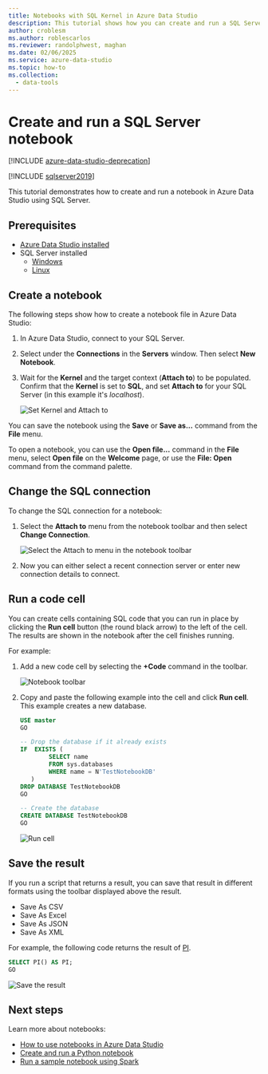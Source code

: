 ```yaml
---
title: Notebooks with SQL Kernel in Azure Data Studio
description: This tutorial shows how you can create and run a SQL Server notebook.
author: croblesm
ms.author: roblescarlos
ms.reviewer: randolphwest, maghan
ms.date: 02/06/2025
ms.service: azure-data-studio
ms.topic: how-to
ms.collection:
  - data-tools
---
```


# Create and run a SQL Server notebook

[!INCLUDE [azure-data-studio-deprecation](../includes/azure-data-studio-deprecation.md)]

[!INCLUDE [sqlserver2019](../includes/applies-to-version/sqlserver2019.md)]

This tutorial demonstrates how to create and run a notebook in Azure Data Studio using SQL Server.

## Prerequisites

- [Azure Data Studio installed](../download-azure-data-studio.md)
- SQL Server installed
  - [Windows](/sql/database-engine/install-windows/install-sql-server)
  - [Linux](/sql/linux/sql-server-linux-setup)

## Create a  notebook

The following steps show how to create a notebook file in Azure Data Studio:

1. In Azure Data Studio, connect to your SQL Server.

2. Select under the **Connections** in the **Servers** window. Then select **New Notebook**.

3. Wait for the **Kernel** and the target context (**Attach to**) to be populated. Confirm that the **Kernel** is set to **SQL**, and set **Attach to** for your SQL Server (in this example it's *localhost*).

   ![Set Kernel and Attach to](media/notebooks-sql-kernel/set-kernel-and-attach-to.png)

You can save the notebook using the **Save** or **Save as...** command from the **File** menu.

To open a notebook, you can use the **Open file...** command in the **File** menu, select **Open file** on the **Welcome** page, or use the **File: Open** command from the command palette.

## Change the SQL connection

To change the SQL connection for a notebook:

1. Select the **Attach to** menu from the notebook toolbar and then select **Change Connection**.

   ![Select the Attach to menu in the notebook toolbar](./media/notebooks-sql-kernel/select-attach-to-1.png)

2. Now you can either select a recent connection server or enter new connection details to connect.

## Run a code cell

You can create cells containing SQL code that you can run in place by clicking the **Run cell** button (the round black arrow) to the left of the cell. The results are shown in the notebook after the cell finishes running.

For example:

1. Add a new code cell by selecting the **+Code** command in the toolbar.

   ![Notebook toolbar](media/notebooks-guidance/notebook-toolbar.png)

2. Copy and paste the following example into the cell and click **Run cell**. This example creates a new database.

   ```sql
   USE master
   GO

   -- Drop the database if it already exists
   IF  EXISTS (
           SELECT name
           FROM sys.databases
           WHERE name = N'TestNotebookDB'
      )
   DROP DATABASE TestNotebookDB
   GO

   -- Create the database
   CREATE DATABASE TestNotebookDB
   GO
   ```

   ![Run cell](media/notebooks-sql-kernel/run-notebook-cell.png)

## Save the result

If you run a script that returns a result, you can save that result in different formats using the toolbar displayed above the result.

- Save As CSV
- Save As Excel
- Save As JSON
- Save As XML

For example, the following code returns the result of [PI](/sql/t-sql/functions/pi-transact-sql).

```sql
SELECT PI() AS PI;
GO
```

![Save the result](media/notebooks-sql-kernel/run-notebook-cell-2.png)

## Next steps

Learn more about notebooks:

- [How to use notebooks in Azure Data Studio](./notebooks-guidance.md)
- [Create and run a Python notebook](././notebooks-python-kernel.md)
- [Run a sample notebook using Spark](/sql/big-data-cluster/notebooks-tutorial-spark)
